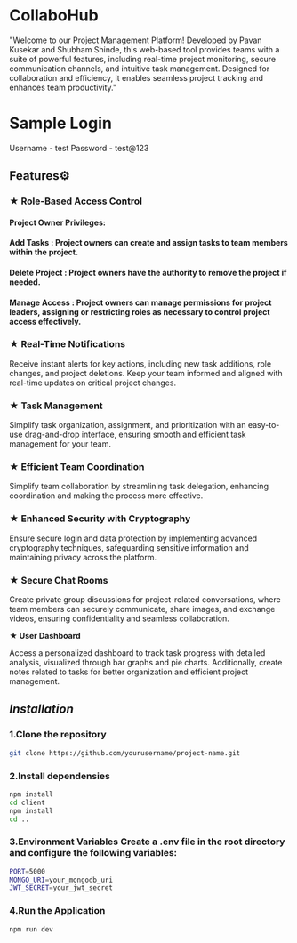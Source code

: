 # **CollaboHub**
"Welcome to our Project Management Platform! Developed by Pavan Kusekar and Shubham Shinde, this web-based tool provides teams with a suite of powerful features, including real-time project monitoring, 
secure communication channels, and intuitive task management. Designed for collaboration and efficiency, it enables seamless project tracking and enhances team productivity."
# **Sample Login**
Username - test
Password - test@123
## Features⚙️
### ★ Role-Based Access Control

#### Project Owner Privileges:
#### **Add Tasks** : Project owners can create and assign tasks to team members within the project.
#### **Delete Project** : Project owners have the authority to remove the project if needed.
#### **Manage Access** : Project owners can manage permissions for project leaders, assigning or restricting roles as necessary to control project access effectively.
### **★ Real-Time Notifications**

Receive instant alerts for key actions, including new task additions, role changes, and project deletions. Keep your team informed and aligned with real-time updates on critical project changes.
### **★ Task Management**

Simplify task organization, assignment, and prioritization with an easy-to-use drag-and-drop interface, ensuring smooth and efficient task management for your team.
### **★ Efficient Team Coordination**

Simplify team collaboration by streamlining task delegation, enhancing coordination and making the process more effective.

### **★ Enhanced Security with Cryptography**

Ensure secure login and data protection by implementing advanced cryptography techniques, safeguarding sensitive information and maintaining privacy across the platform.

### **★ Secure Chat Rooms**

Create private group discussions for project-related conversations, where team members can securely communicate, share images, and exchange videos, ensuring confidentiality and seamless collaboration.

**★ User Dashboard**

Access a personalized dashboard to track task progress with detailed analysis, visualized through bar graphs and pie charts. Additionally, create notes related to tasks for better organization 
and efficient project management.
## *Installation*
### 1.Clone the repository
```bash
git clone https://github.com/yourusername/project-name.git
```
### 2.Install dependensies
```bash
npm install
cd client
npm install
cd ..
```
### 3.Environment Variables Create a .env file in the root directory and configure the following variables:
```bash
PORT=5000
MONGO_URI=your_mongodb_uri
JWT_SECRET=your_jwt_secret
```
### 4.Run the Application
```bash
npm run dev
```

